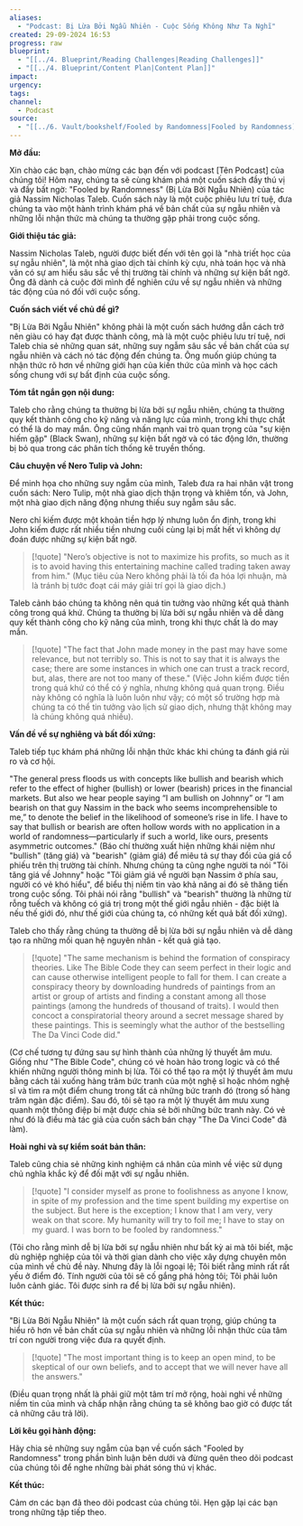 ```yaml
---
aliases:
  - "Podcast: Bị Lừa Bởi Ngẫu Nhiên - Cuộc Sống Không Như Ta Nghĩ"
created: 29-09-2024 16:53
progress: raw
blueprint:
  - "[[../4. Blueprint/Reading Challenges|Reading Challenges]]"
  - "[[../4. Blueprint/Content Plan|Content Plan]]"
impact: 
urgency: 
tags: 
channel:
  - Podcast
source:
  - "[[../6. Vault/bookshelf/Fooled by Randomness|Fooled by Randomness]]"
---
```

**Mở đầu:**

 Xin chào các bạn, chào mừng các bạn đến với podcast [Tên Podcast] của chúng tôi! Hôm nay, chúng ta sẽ cùng khám phá một cuốn sách đầy thú vị và đầy bất ngờ: "Fooled by Randomness" (Bị Lừa Bởi Ngẫu Nhiên) của tác giả Nassim Nicholas Taleb.  Cuốn sách này là một cuộc phiêu lưu trí tuệ,  đưa  chúng  ta   vào  một  hành  trình   khám   phá  về  bản   chất  của  sự  ngẫu  nhiên   và  những   lỗi  nhận   thức   mà  chúng  ta   thường  gặp   phải   trong  cuộc  sống. 

**Giới thiệu tác giả:**

Nassim Nicholas Taleb,  người   được   biết   đến   với  tên   gọi  là  "nhà   triết   học   của  sự  ngẫu  nhiên",   là   một  nhà   giao   dịch   tài   chính   kỳ   cựu,   nhà   toán   học  và  nhà   văn   có  sự  am   hiểu   sâu   sắc   về  thị  trường   tài   chính   và  những  sự  kiện  bất   ngờ.   Ông   đã   dành  cả  cuộc  đời   mình  để  nghiên  cứu  về  sự  ngẫu  nhiên  và  những  tác  động   của  nó  đối  với   cuộc  sống.   

**Cuốn sách  viết về chủ đề  gì?**

"Bị Lừa Bởi Ngẫu Nhiên"   không  phải   là  một  cuốn  sách  hướng  dẫn  cách  trở  nên  giàu  có   hay  đạt  được   thành  công,   mà  là  một  cuộc  phiêu  lưu  trí  tuệ,  nơi  Taleb   chia  sẻ  những  quan   sát,  những  suy   ngẫm   sâu   sắc  về  bản  chất   của  sự  ngẫu   nhiên  và  cách   nó   tác   động   đến   chúng   ta.  Ông  muốn  giúp  chúng  ta   nhận   thức   rõ   hơn   về  những  giới   hạn   của   kiến   thức   của  mình   và  học  cách   sống   chung   với  sự   bất  định   của  cuộc  sống.

**Tóm  tắt  ngắn  gọn  nội   dung:**

 Taleb   cho   rằng   chúng   ta   thường  bị  lừa  bởi   sự   ngẫu  nhiên,   chúng  ta   thường   quy   kết  thành  công   cho  kỹ   năng   và   năng   lực   của   mình,   trong  khi  thực  chất   có  thể  là  do  may  mắn.   Ông  cũng   nhấn   mạnh  vai  trò   quan  trọng  của  "sự   kiện  hiếm  gặp"   (Black  Swan),  những  sự  kiện  bất  ngờ   và  có   tác  động  lớn,  thường  bị   bỏ  qua  trong   các  phân  tích   thống  kê   truyền   thống.   

**Câu  chuyện  về  Nero  Tulip  và  John:**

 Để   minh  họa   cho   những   suy   ngẫm   của   mình,   Taleb   đưa   ra  hai   nhân   vật  trong  cuốn  sách:  Nero  Tulip,  một   nhà   giao   dịch   thận   trọng   và  khiêm  tốn,   và  John,  một   nhà   giao   dịch   năng   động   nhưng   thiếu   suy   ngẫm   sâu   sắc.  

 Nero  chỉ   kiếm   được   một   khoản  tiền   hợp   lý   nhưng   luôn   ổn   định,   trong  khi  John  kiếm  được  rất   nhiều   tiền   nhưng  cuối   cùng  lại  bị   mất   hết   vì  không  dự  đoán   được  những   sự  kiện   bất   ngờ.  

> [!quote]
>  "Nero’s objective is not to maximize his profits, so much as it is to avoid having this entertaining machine called trading taken away from him." (Mục  tiêu  của  Nero  không  phải  là  tối  đa  hóa  lợi  nhuận,  mà  là  tránh  bị  tước  đoạt  cái  máy  giải  trí  gọi  là  giao  dịch.)

  Taleb  cảnh  báo  chúng   ta   không  nên  quá  tin  tưởng  vào   những   kết  quả   thành  công   trong  quá  khứ.  Chúng  ta  thường   bị  lừa   bởi  sự   ngẫu  nhiên   và   dễ   dàng   quy   kết  thành  công   cho  kỹ   năng   của   mình,  trong  khi  thực  chất   là  do  may  mắn.  

> [!quote]
>  "The fact that John made money in the past may have some relevance, but not terribly so. This is not to say that it is always the case; there are some instances in which one can trust a track record, but, alas, there are not too many of these."  (Việc  John  kiếm  được  tiền  trong  quá  khứ  có  thể  có  ý   nghĩa,  nhưng  không  quá  quan  trọng.   Điều   này  không   có  nghĩa   là  luôn  luôn  như   vậy;  có  một  số  trường  hợp  mà  chúng  ta  có   thể   tin   tưởng  vào  lịch  sử  giao  dịch,  nhưng  thật   không  may   là   chúng  không  quá  nhiều).

**Vấn đề   về   sự   nghiêng   và   bất   đối   xứng:**

 Taleb   tiếp   tục   khám  phá  những  lỗi  nhận  thức  khác   khi  chúng  ta   đánh  giá  rủi  ro   và   cơ   hội.  

 "The general press floods us with concepts like bullish and bearish which refer to the effect of higher (bullish) or lower (bearish) prices in the financial markets. But also we hear people saying “I am bullish on Johnny” or “I am bearish on that guy Nassim in the back who seems incomprehensible to me,” to denote the belief in the likelihood of someone’s rise in life.  I have to say that bullish or bearish are often hollow words with no application in a world of randomness—particularly if such a world, like ours, presents asymmetric outcomes." (Báo   chí   thường  xuất   hiện   những   khái   niệm   như   "bullish"  (tăng   giá)  và  "bearish"  (giảm   giá)  để  miêu  tả   sự   thay  đổi   của   giá   cổ  phiếu   trên  thị  trường   tài   chính.  Nhưng  chúng   ta  cũng  nghe   người   ta  nói  "Tôi  tăng   giá  về  Johnny"  hoặc   "Tôi  giảm   giá   về  người  bạn   Nassim  ở  phía  sau,  người  có  vẻ   khó  hiểu",  để   biểu   thị  niềm  tin   vào  khả  năng  ai  đó  sẽ  thăng  tiến  trong  cuộc  sống.  Tôi  phải  nói  rằng   "bullish"  và   "bearish"   thường   là  những   từ  rỗng  tuếch  và  không   có   giá   trị  trong  một   thế   giới  ngẫu   nhiên  -   đặc  biệt   là  nếu   thế   giới  đó,  như   thế   giới   của  chúng   ta,   có   những  kết   quả   bất  đối   xứng).

 Taleb  cho  thấy  rằng  chúng  ta  thường  dễ  bị  lừa  bởi  sự  ngẫu  nhiên  và   dễ  dàng  tạo  ra  những  mối  quan  hệ  nguyên  nhân - kết  quả   giả   tạo.  

> [!quote]
> "The same mechanism is behind the formation of conspiracy theories. Like The Bible Code they can seem perfect in their logic and can cause otherwise intelligent people to fall for them. I can create a conspiracy theory by downloading hundreds of paintings from an artist or group of artists and finding a constant among all those paintings (among the hundreds of thousand of traits). I would then concoct a conspiratorial theory around a secret message shared by these paintings. This is seemingly what the author of the bestselling The Da Vinci Code did." 

(Cơ  chế  tương  tự  đứng  sau   sự  hình  thành   của   những   lý   thuyết   âm   mưu.  Giống   như  "The Bible Code",  chúng  có  vẻ  hoàn  hảo  trong  logic  và  có  thể  khiến  những   người  thông   minh   bị  lừa.  Tôi  có   thể  tạo  ra   một   lý  thuyết   âm   mưu  bằng  cách  tải  xuống   hàng   trăm  bức   tranh  của   một   nghệ   sĩ   hoặc  nhóm  nghệ  sĩ   và  tìm  ra  một  điểm  chung   trong  tất  cả   những  bức  tranh  đó (trong  số   hàng   trăm   ngàn  đặc   điểm).  Sau   đó,   tôi  sẽ  tạo  ra  một   lý  thuyết   âm   mưu   xung  quanh   một   thông  điệp   bí   mật   được   chia  sẻ   bởi   những  bức  tranh   này.  Có  vẻ   như  đó  là  điều  mà   tác   giả   của  cuốn  sách   bán  chạy  "The Da Vinci Code"  đã  làm).

**Hoài   nghi   và   sự   kiểm   soát   bản   thân:**

  Taleb  cũng   chia   sẻ  những  kinh  nghiệm  cá  nhân  của   mình   về  việc  sử  dụng  chủ  nghĩa  khắc  kỷ   để  đối  mặt   với  sự  ngẫu  nhiên.  

> [!quote]
>  "I consider myself as prone to foolishness as anyone I know, in spite of my profession and the time spent building my expertise on the subject.  But here is the exception; I know that I am very, very weak on that score. My humanity will try to foil me; I have to stay on my guard. I was born to be fooled by randomness." 

 (Tôi  cho  rằng  mình   dễ  bị  lừa   bởi  sự  ngẫu  nhiên   như  bất  kỳ  ai  mà   tôi  biết,   mặc   dù   nghiệp  nghiệp  của   tôi   và   thời   gian   dành   cho   việc   xây   dựng   chuyên   môn   của  mình   về   chủ   đề   này.  Nhưng  đây   là  lỗi  ngoại   lệ;  Tôi   biết   rằng   mình   rất   rất   yếu  ở   điểm   đó.   Tính  người   của  tôi  sẽ   cố   gắng   phá   hỏng  tôi;  Tôi   phải  luôn  luôn  cảnh  giác.  Tôi   được  sinh  ra  để  bị  lừa  bởi   sự   ngẫu  nhiên).

**Kết  thúc:**

 "Bị Lừa Bởi Ngẫu Nhiên"  là   một  cuốn  sách  rất   quan  trọng,  giúp  chúng  ta  hiểu  rõ   hơn   về   bản   chất  của  sự  ngẫu  nhiên   và  những  lỗi  nhận  thức   của  tâm   trí   con  người   trong   việc  đưa  ra  quyết   định.  

> [!quote]
> "The most important thing is to keep an open mind, to be skeptical of our own beliefs, and to accept that we will never have all the answers." 
> 

(Điều   quan   trọng   nhất   là   phải   giữ  một   tâm  trí  mở   rộng,  hoài   nghi   về  những   niềm   tin  của   mình   và   chấp   nhận  rằng  chúng  ta   sẽ  không   bao   giờ  có  được   tất  cả   những   câu   trả   lời).

**Lời  kêu  gọi   hành  động:**

 Hãy  chia  sẻ   những  suy  ngẫm  của   bạn   về   cuốn  sách  "Fooled by Randomness"  trong   phần   bình   luận   bên   dưới   và   đừng   quên   theo   dõi   podcast   của  chúng  tôi   để   nghe   những   bài  phát   sóng   thú   vị   khác. 

**Kết   thúc:**

 Cảm  ơn  các  bạn  đã  theo  dõi  podcast  của  chúng  tôi.  Hẹn  gặp   lại   các  bạn  trong   những  tập  tiếp  theo. 


